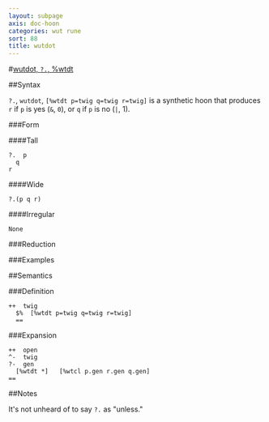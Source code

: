 ```yaml
---
layout: subpage
axis: doc-hoon
categories: wut rune
sort: 88
title: wutdot
---
```




#[wutdot, `?.`, %wtdt](#wtdt)

##Syntax

`?.`, `wutdot`, `[%wtdt p=twig q=twig r=twig]` is a synthetic hoon
that produces `r` if `p` is yes (`&`, `0`), or `q` if `p` is no
(`|`, 1).

###Form

####Tall

    ?.  p
      q
    r

####Wide

    ?.(p q r)

####Irregular

    None

###Reduction

###Examples

##Semantics

###Definition

    ++  twig  
      $%  [%wtdt p=twig q=twig r=twig]
      ==


###Expansion

    ++  open
    ^-  twig
    ?-  gen
      [%wtdt *]   [%wtcl p.gen r.gen q.gen]
    ==

##Notes

It's not unheard of to say `?.` as "unless."
